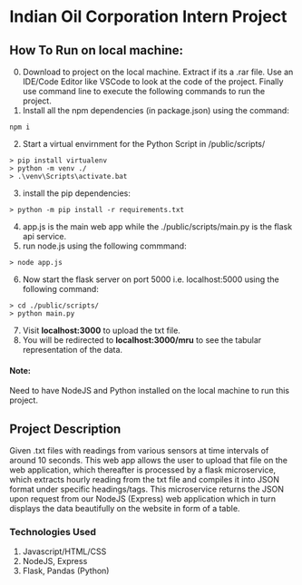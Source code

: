 # Indian Oil Corporation Intern Project
## How To Run on local machine:

0) Download to project on the local machine. Extract if its a .rar file. Use an IDE/Code Editor like VSCode to look at the code of the project. Finally use command line to execute the following commands to run the project. 
1) Install all the npm dependencies (in package.json) using the command:
```
npm i
```
2) Start a virtual envirnment for the Python Script in /public/scripts/
```
> pip install virtualenv
> python -m venv ./
> .\venv\Scripts\activate.bat
```
3) install the pip dependencies:
```
> python -m pip install -r requirements.txt
```
4) app.js is the main web app while the ./public/scripts/main.py is the flask api service.
5) run node.js using the following commmand:
```
> node app.js
```
6) Now start the flask server on port 5000 i.e. localhost:5000 using the following command:
```
> cd ./public/scripts/
> python main.py
```
7) Visit **localhost:3000** to upload the txt file.
9) You will be redirected to **localhost:3000/mru** to see the tabular representation of the data.

#### Note: 
Need to have NodeJS and Python installed on the local machine to run this project.


## Project Description
Given .txt files with readings from various sensors at time intervals of around 10 seconds. This web app allows the user to upload that file on the web application, which thereafter is processed by a flask microservice, which extracts hourly reading from the txt file and compiles it into JSON format under specific headings/tags. This microservice returns the JSON upon request from our NodeJS (Express) web application which in turn displays the data beautifully on the website in form of a table.

### Technologies Used
1) Javascript/HTML/CSS
2) NodeJS, Express
3) Flask, Pandas (Python)
